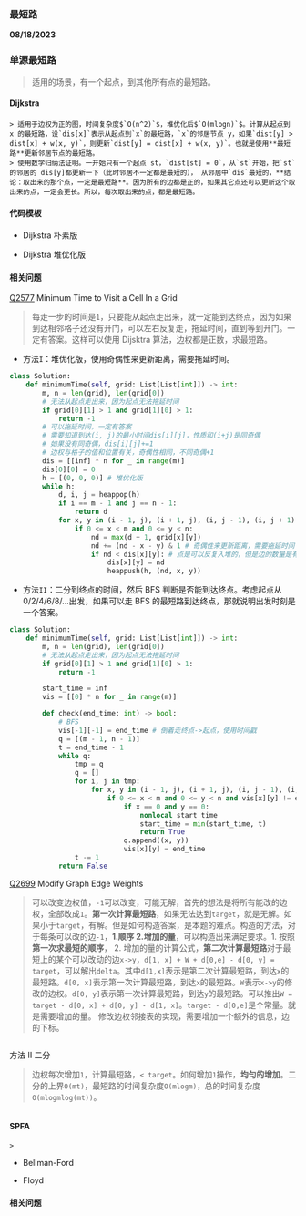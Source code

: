 ### 最短路

**08/18/2023**

### 单源最短路

> 适用的场景，有一个起点，到其他所有点的最短路。

#### Dijkstra

    > 适用于边权为正的图，时间复杂度$`O(n^2)`$，堆优化后$`O(mlogn)`$。计算从起点到 x 的最短路，设`dis[x]`表示从起点到`x`的最短路，`x`的邻居节点 y，如果`dist[y] > dist[x] + w(x, y)`，则更新`dist[y] = dist[x] + w(x, y)`。也就是使用**最短路**更新邻居节点的最短路。
    > 使用数学归纳法证明。一开始只有一个起点 st，`dist[st] = 0`，从`st`开始，把`st`的邻居的 dis[y]都更新一下（此时邻居不一定都是最短的）， 从邻居中`dis`最短的，**结论：取出来的那个点，一定是最短路**。因为所有的边都是正的，如果其它点还可以更新这个取出来的点，一定会更长。所以，每次取出来的点，都是最短路。

#### 代码模板

-   Dijkstra 朴素版

    >

-   Dijkstra 堆优化版
    >

#### 相关问题

[Q2577] Minimum Time to Visit a Cell In a Grid

> 每走一步的时间是`1`，只要能从起点走出来，就一定能到达终点，因为如果到达相邻格子还没有开门，可以左右反复走，拖延时间，直到等到开门。一定有答案。这样可以使用 Dijsktra 算法，边权都是正数，求最短路。

-   方法`I`：堆优化版，使用奇偶性来更新距离，需要拖延时间。

```python
class Solution:
    def minimumTime(self, grid: List[List[int]]) -> int:
        m, n = len(grid), len(grid[0])
        # 无法从起点走出来，因为起点无法拖延时间
        if grid[0][1] > 1 and grid[1][0] > 1:
            return -1
        # 可以拖延时间，一定有答案
        # 需要知道到达(i, j)的最小时间dis[i][j]，性质和(i+j)是同奇偶
        # 如果没有同奇偶，dis[i][j]+=1
        # 边权与格子的值和位置有关，奇偶性相同，不同奇偶+1
        dis = [[inf] * n for _ in range(m)]
        dis[0][0] = 0
        h = [(0, 0, 0)] # 堆优化版
        while h:
            d, i, j = heappop(h)
            if i == m - 1 and j == n - 1:
                return d
            for x, y in (i - 1, j), (i + 1, j), (i, j - 1), (i, j + 1):
                if 0 <= x < m and 0 <= y < n:
                    nd = max(d + 1, grid[x][y])
                    nd += (nd - x - y) & 1 # 奇偶性来更新距离，需要拖延时间
                    if nd < dis[x][y]: # 点是可以反复入堆的，但是边的数量是有限的
                        dis[x][y] = nd
                        heappush(h, (nd, x, y))
```

-   方法`II`：二分到终点的时间，然后 BFS 判断是否能到达终点。考虑起点从 0/2/4/6/8/...出发，如果可以走 BFS 的最短路到达终点，那就说明出发时刻是一个答案。

```python
class Solution:
    def minimumTime(self, grid: List[List[int]]) -> int:
        m, n = len(grid), len(grid[0])
        # 无法从起点走出来，因为起点无法拖延时间
        if grid[0][1] > 1 and grid[1][0] > 1:
            return -1

        start_time = inf
        vis = [[0] * n for _ in range(m)]

        def check(end_time: int) -> bool:
            # BFS
            vis[-1][-1] = end_time # 倒着走终点->起点，使用时间戳
            q = [(m - 1, n - 1)]
            t = end_time - 1
            while q:
                tmp = q
                q = []
                for i, j in tmp:
                    for x, y in (i - 1, j), (i + 1, j), (i, j - 1), (i, j + 1):
                        if 0 <= x < m and 0 <= y < n and vis[x][y] != end_time and grid[x][y] <= t:
                            if x == 0 and y == 0:
                                nonlocal start_time
                                start_time = min(start_time, t)
                                return True
                            q.append((x, y))
                            vis[x][y] = end_time
                t -= 1
            return False
```

[Q2699] Modify Graph Edge Weights

> 可以改变边权值，`-1`可以改变，可能无解，首先的想法是将所有能改的边权，全部改成`1`。**第一次计算最短路**，如果无法达到`target`，就是无解。如果小于`target`，有解。但是如何构造答案，是本题的难点。构造的方法，对于每条可以改的边`-1`，**1.顺序 2.增加的量**，可以构造出来满足要求。1. 按照**第一次求最短的顺序**， 2. 增加的量的计算公式，**第二次计算最短路**对于最短上的某个可以改动的边`x->y`，`d[1, x] + W + d[0,e] - d[0, y] = target`，可以解出`delta`。其中`d[1,x]`表示是第二次计算最短路，到达`x`的最短路。`d[0, x]`表示第一次计算最短路，到达`x`的最短路。`W`表示`x->y`的修改的边权。`d[0, y]`表示第一次计算最短路，到达`y`的最短路。可以推出`W = target - d[0, x] + d[0, y] - d[1, x]`。`target - d[0,e]`是个常量。就是需要增加的量。
> 修改边权邻接表的实现，需要增加一个额外的信息，边的下标。

```python

```

方法 II 二分

> 边权每次增加`1`，计算最短路，`< target`。如何增加`1`操作，**均匀的增加**。二分的上界`O(mt)`，最短路的时间复杂度`O(mlogm)`，总的时间复杂度`O(mlogmlog(mt))`。

```python

```

#### SPFA

    >

-   Bellman-Ford

    >

-   Floyd
    >

#### 相关问题

[//]: #
[Q2577]: https://leetcode.cn/problems/maximum-or/description/
[Q2699]: https://leetcode.com/problems/modify-graph-edge-weights/
[Q2699-solution]: https://leetcode.cn/problems/modify-graph-edge-weights/solutions/2278296/xiang-xi-fen-xi-liang-ci-dijkstrachou-mi-gv1m/
